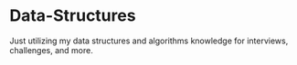# Data-Structures

Just utilizing my data structures and algorithms knowledge for interviews, challenges, and more.
